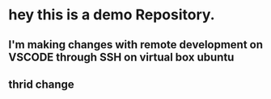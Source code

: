 # hey this is a demo Repository.

## I'm making changes with remote development on VSCODE through SSH on virtual box ubuntu

## thrid change